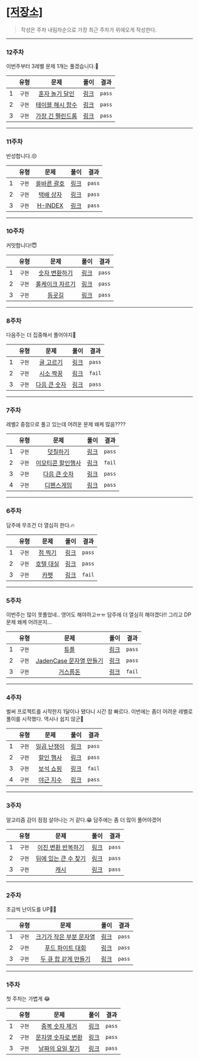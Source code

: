 # [[저장소]](https://github.com/깃허브아이디/레포주소)
> 작성은 주차 내림차순으로 가장 최근 주차가 위에오게 작성한다.

---

### 12주차

이번주부터 3레벨 문제 1개는 풀겠습니다.🤩

| |  유형 | 문제 |  <div style="width:30">풀이</div> | 결과 |
| --- |:---:|:---:|:---:|:---:|
| 1 | `구현` | [혼자 놀기 달인](https://school.programmers.co.kr/learn/courses/30/lessons/131130) | [링크](https://github.com/WonHyeongCho/Free-But-Steedy-Algorithm/blob/main/WonHyeongCho/Week_12_1.java) | `pass` |  
| 2 | `구현` | [테이블 해시 함수](https://school.programmers.co.kr/learn/courses/30/lessons/147354) | [링크](https://github.com/WonHyeongCho/Free-But-Steedy-Algorithm/blob/main/WonHyeongCho/Week_12_2.java) | `pass` |
| 3 | `구현` | [가장 긴 펠린드롬](https://school.programmers.co.kr/learn/courses/30/lessons/12904) | [링크](https://github.com/WonHyeongCho/Free-But-Steedy-Algorithm/blob/main/WonHyeongCho/Week_12_3.java) | `pass` |

---

### 11주차

반성합니다.😣

| |  유형 | 문제 |  <div style="width:30">풀이</div> | 결과 |
| --- |:---:|:---:|:---:|:---:|
| 1 | `구현` | [올바른 괄호](https://school.programmers.co.kr/learn/courses/30/lessons/12909) | [링크](https://github.com/WonHyeongCho/Free-But-Steedy-Algorithm/blob/main/WonHyeongCho/Week_11_1.java) | `pass` |  
| 2 | `구현` | [택배 상자](https://school.programmers.co.kr/learn/courses/30/lessons/131704) | [링크](https://github.com/WonHyeongCho/Free-But-Steedy-Algorithm/blob/main/WonHyeongCho/Week_11_2.java) | `pass` |
| 3 | `구현` | [H-INDEX](https://school.programmers.co.kr/learn/courses/30/lessons/42747) | [링크](https://github.com/WonHyeongCho/Free-But-Steedy-Algorithm/blob/main/WonHyeongCho/Week_11_3.java) | `pass` |

---

### 10주차

커밋합니다!😇

| |  유형 | 문제 |  <div style="width:30">풀이</div> | 결과 |
| --- |:---:|:---:|:---:|:---:|
| 1 | `구현` | [숫자 변환하기](https://school.programmers.co.kr/learn/courses/30/lessons/154538?language=java) | [링크](https://github.com/WonHyeongCho/Free-But-Steedy-Algorithm/blob/main/WonHyeongCho/Week_10_1.java) | `pass` |  
| 2 | `구현` | [롤케이크 자르기](https://school.programmers.co.kr/learn/courses/30/lessons/132265) | [링크](https://github.com/WonHyeongCho/Free-But-Steedy-Algorithm/blob/main/WonHyeongCho/Week_10_2.java) | `pass` |
| 3 | `구현` | [등굣길](https://school.programmers.co.kr/learn/courses/30/lessons/42898) | [링크](https://github.com/WonHyeongCho/Free-But-Steedy-Algorithm/blob/main/WonHyeongCho/Week_10_3.java) | `pass` |

---
### 8주차

다음주는 더 집중해서 풀어야지😤

| |  유형 | 문제 |  <div style="width:30">풀이</div> | 결과 |
| --- |:---:|:---:|:---:|:---:|
| 1 | `구현` | [귤 고르기](https://school.programmers.co.kr/learn/courses/30/lessons/138476) | [링크](https://github.com/WonHyeongCho/Free-But-Steedy-Algorithm/blob/main/WonHyeongCho/Week_8_1.java) | `pass` |  
| 2 | `구현` | [시소 짝꿍](https://school.programmers.co.kr/learn/courses/30/lessons/152996) | [링크](https://github.com/WonHyeongCho/Free-But-Steedy-Algorithm/blob/main/WonHyeongCho/Week_8_2.java) | `fail` |
| 3 | `구현` | [다음 큰 숫자](https://school.programmers.co.kr/learn/courses/30/lessons/42885) | [링크](https://github.com/WonHyeongCho/Free-But-Steedy-Algorithm/blob/main/WonHyeongCho/Week_8_3.java) | `pass` |


---
### 7주차

레벨2 중점으로 풀고 있는데 어려운 문제 왜케 많음????

| |  유형 | 문제 |  <div style="width:30">풀이</div> | 결과 |
| --- |:---:|:---:|:---:|:---:|
| 1 | `구현` | [덧칠하기](https://school.programmers.co.kr/learn/courses/30/lessons/161989) | [링크](https://github.com/WonHyeongCho/Free-But-Steedy-Algorithm/blob/main/WonHyeongCho/Week_7_1.java) | `pass` |  
| 2 | `구현` | [이모티콘 할인행사](https://school.programmers.co.kr/learn/courses/30/lessons/150368) | [링크](https://github.com/WonHyeongCho/Free-But-Steedy-Algorithm/blob/main/WonHyeongCho/Week_7_2.java) | `fail` |
| 3 | `구현` | [다음 큰 숫자](https://school.programmers.co.kr/learn/courses/30/lessons/12911) | [링크](https://github.com/WonHyeongCho/Free-But-Steedy-Algorithm/blob/main/WonHyeongCho/Week_7_3.java) | `pass` |
| 4 | `구현` | [디펜스게임](https://school.programmers.co.kr/learn/courses/30/lessons/142085) | [링크](https://github.com/WonHyeongCho/Free-But-Steedy-Algorithm/blob/main/WonHyeongCho/Week_7_4.java) | `pass` |


---
### 6주차

담주에 무조건 더 열심히 한다.🔥

| |  유형 | 문제 |  <div style="width:30">풀이</div> | 결과 |
| --- |:---:|:---:|:---:|:---:|
| 1 | `구현` | [점 찍기](https://school.programmers.co.kr/learn/courses/30/lessons/140107) | [링크](https://github.com/WonHyeongCho/Free-But-Steedy-Algorithm/blob/main/WonHyeongCho/Week_6_1.java) | `pass` |  
| 2 | `구현` | [호텔 대실](https://school.programmers.co.kr/learn/courses/30/lessons/155651) | [링크](https://github.com/WonHyeongCho/Free-But-Steedy-Algorithm/blob/main/WonHyeongCho/Week_6_2.java) | `pass` |
| 3 | `구현` | [카펫](https://programmers.co.kr/learn/courses/30/lessons/42842) | [링크](https://github.com/WonHyeongCho/Free-But-Steedy-Algorithm/blob/main/WonHyeongCho/Week_6_3.java) | `fail` |


---
### 5주차

이번주는 많이 못풀었네.. 영어도 해야하고ㅠㅠ
담주에 더 열심히 해야겠다!!
그리고 DP 문제 왜케 어려운지...

| |  유형 | 문제 |  <div style="width:30">풀이</div> | 결과 |
| --- |:---:|:---:|:---:|:---:|
| 1 | `구현` | [튜플](https://school.programmers.co.kr/learn/courses/30/lessons/64065) | [링크](https://github.com/WonHyeongCho/Free-But-Steedy-Algorithm/blob/main/WonHyeongCho/Week_5_1.java) | `pass` |  
| 2 | `구현` | [JadenCase 문자열 만들기](https://school.programmers.co.kr/learn/courses/30/lessons/12951) | [링크](https://github.com/WonHyeongCho/Free-But-Steedy-Algorithm/blob/main/WonHyeongCho/Week_5_2.java) | `pass` |
| 3 | `구현` | [거스름돈](https://school.programmers.co.kr/learn/courses/30/lessons/12907) | [링크](https://github.com/WonHyeongCho/Free-But-Steedy-Algorithm/blob/main/WonHyeongCho/Week_5_3.java) | `fail` |


---
### 4주차

벌써 프로젝트를 시작한지 1달이나 됐다니 시간 참 빠르다.
이번에는 좀더 어려운 레벨로 풀이를 시작했다.
역시나 쉽지 않군🥲

| |  유형 | 문제 |  <div style="width:30">풀이</div> | 결과 |
| --- |:---:|:---:|:---:|:---:|
| 1 | `구현` | [일곱 난쟁이](https://www.acmicpc.net/problem/2309) | [링크](https://github.com/WonHyeongCho/Free-But-Steedy-Algorithm/blob/main/WonHyeongCho/Week_4_1.java) | `pass` |  
| 2 | `구현` | [할인 행사](https://school.programmers.co.kr/learn/courses/30/lessons/131127) | [링크](https://github.com/WonHyeongCho/Free-But-Steedy-Algorithm/blob/main/WonHyeongCho/Week_4_2.java) | `pass` |
| 3 | `구현` | [보석 쇼핑](https://school.programmers.co.kr/learn/courses/30/lessons/67258) | [링크](https://github.com/WonHyeongCho/Free-But-Steedy-Algorithm/blob/main/WonHyeongCho/Week_4_3.java) | `fail` |
| 4 | `구현` | [야근 지수](https://school.programmers.co.kr/learn/courses/30/lessons/12927) | [링크](https://github.com/WonHyeongCho/Free-But-Steedy-Algorithm/blob/main/WonHyeongCho/Week_4_4.java) | `pass` |

---
### 3주차

알고리즘 감이 점점 살아나는 거 같다.😁
담주에는 좀 더 많이 풀어야겠어

| |  유형 | 문제 |  <div style="width:30">풀이</div> | 결과 |
| --- |:---:|:---:|:---:|:---:|
| 1 | `구현` | [이진 변환 반복하기](https://school.programmers.co.kr/learn/courses/30/lessons/70129) | [링크](https://github.com/WonHyeongCho/Free-But-Steedy-Algorithm/blob/main/WonHyeongCho/Week_3_1.java) | `pass` |  
| 2 | `구현` | [뒤에 있는 큰 수 찾기](https://school.programmers.co.kr/learn/courses/30/lessons/154539) | [링크](https://github.com/WonHyeongCho/Free-But-Steedy-Algorithm/blob/main/WonHyeongCho/Week_3_2.java) | `pass` |
| 3 | `구현` | [캐시](https://school.programmers.co.kr/learn/courses/30/lessons/17680) | [링크](https://github.com/WonHyeongCho/Free-But-Steedy-Algorithm/blob/main/WonHyeongCho/Week_3_3.java) | `pass` |

---
### 2주차

조금씩 난이도를 UP💪🏻

| |  유형 | 문제 |  <div style="width:30">풀이</div> | 결과 |
| --- |:---:|:---:|:---:|:---:|
| 1 | `구현` | [크기가 작은 부분 문자열](https://school.programmers.co.kr/learn/courses/30/lessons/147355) | [링크](https://github.com/WonHyeongCho/Free-But-Steedy-Algorithm/blob/main/WonHyeongCho/Week_2_1.java) | `pass` |  
| 2 | `구현` | [푸드 파이트 대회](https://school.programmers.co.kr/learn/courses/30/lessons/134240) | [링크](https://github.com/WonHyeongCho/Free-But-Steedy-Algorithm/blob/main/WonHyeongCho/Week_2_2.java) | `pass` |
| 3 | `구현` | [두 큐 합 같게 만들기](https://school.programmers.co.kr/learn/courses/30/lessons/118667) | [링크](https://github.com/WonHyeongCho/Free-But-Steedy-Algorithm/blob/main/WonHyeongCho/Week_2_3.java) | `pass` |

---
### 1주차

첫 주차는 가볍게 😂

| |  유형 | 문제 |  <div style="width:30">풀이</div> | 결과 |
| --- |:---:|:---:|:---:|:---:|
| 1 | `구현` | [중복 숫자 제거](https://programmers.co.kr/skill_checks) | [링크](https://github.com/WonHyeongCho/Free-But-Steedy-Algorithm/blob/main/WonHyeongCho/Week_1_1.java) | `pass` |  
| 2 | `구현` | [문자열 숫자로 변환](https://programmers.co.kr/skill_checks) | [링크](https://github.com/WonHyeongCho/Free-But-Steedy-Algorithm/blob/main/WonHyeongCho/Week_1_2.java) | `pass` |
| 3 | `구현` | [날짜의 요일 찾기](https://programmers.co.kr/skill_checks) | [링크](https://github.com/WonHyeongCho/Free-But-Steedy-Algorithm/blob/main/WonHyeongCho/Week_1_3.java) | `pass` |